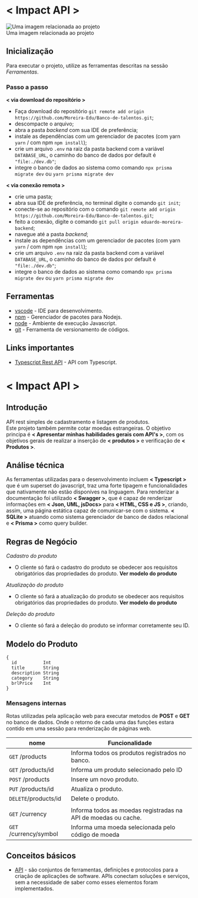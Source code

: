 # < Impact API >

<fig>
<img src="https://rockcontent.com/br/wp-content/uploads/sites/2/elementor/thumbs/modelo-de-projeto-p2he6clp7uhmwqd16ikv9jgz30a5liixoon908hej0.png" alt="Uma imagem relacionada ao projeto">
<figcaption>Uma imagem relacionada ao projeto</figcaption>
</fig>

## Inicialização

Para executar o projeto, utilize as ferramentas descritas na sessão _Ferramentas_.

### Passo a passo

**< via download do repositório >**

- Faça download do repositório `git remote add origin https://github.com/Moreira-Edu/Banco-de-talentos.git`;
- descompacte o arquivo;
- abra a pasta _backend_ com sua IDE de preferência;
- instale as dependências com um gerenciador de pacotes
  (com yarn `yarn` / com npm `npm install`);
- crie um arquivo `.env` na raiz da pasta backend com a variável `DATABASE_URL`, o caminho do banco de dados por default é `"file:./dev.db"`;
- integre o banco de dados ao sistema como comando `npx prisma migrate dev` ou `yarn prisma migrate dev`

**< via conexão remota >**

- crie uma pasta;
- abra sua IDE de preferência, no terminal digite o comando `git init`;
- conecte-se ao repositório com o comando `git remote add origin https://github.com/Moreira-Edu/Banco-de-talentos.git`;
- feito a conexão, digite o comando `git pull origin eduardo-moreira-backend`;
- navegue até a pasta _backend_;
- instale as dependências com um gerenciador de pacotes
  (com yarn `yarn` / com npm `npm install`);
- crie um arquivo `.env` na raiz da pasta backend com a variável `DATABASE_URL`, o caminho do banco de dados por default é `"file:./dev.db"`;
- integre o banco de dados ao sistema como comando `npx prisma migrate dev` ou `yarn prisma migrate dev`

## Ferramentas

- [vscode](https://code.visualstudio.com/) - IDE para desenvolvimento.
- [npm](https://www.npmjs.com/) - Gerenciador de pacotes para Nodejs.
- [node](https://nodejs.org/en/) - Ambiente de execução Javascript.
- [git](https://git-scm.com/) - Ferramenta de versionamento de códigos.

## Links importantes

- [Typescript Rest API](https://medium.com/@eldes.com/tutorial-aplica%C3%A7%C3%A3o-rest-api-com-node-em-typescript-usando-express-e-sqlite-a4ea6a7c3563) - API com Typescript.

# < Impact API >

## Introdução

API rest simples de cadastramento e listagem de produtos.  
Este projeto também permite cotar moedas estrangeiras.
O objetivo principa é **< Apresentar minhas habilidades gerais com API's >**, com os objetivos gerais de realizar a inserção de **< produtos >** e verificação de **< Produtos >**.

## Análise técnica

As ferramentas utilizadas para o desenvolvimento incluem **< Typescript >** que é um superset do javascript, traz uma forte tipagem e funcionalidades que nativamente não estão disponíves na linguagem. Para renderizar a documentação foi utilizado **< Swagger >**, que é capaz de renderizar informações em **< Json, UML, jsDocs>** para **< HTML, CSS e JS >**, criando, assim, uma página estática capaz de comunicar-se com o sistema. **< SQLite >** atuando como sistema gerenciador de banco de dados relacional e **< Prisma >** como query builder.

## Regras de Negócio

_Cadastro do produto_

- O cliente só fará o cadastro do produto se obedecer aos requisitos obrigatórios das propriedades do produto. **Ver modelo do produto**

_Atualização do produto_

- O cliente só fará a atualização do produto se obedecer aos requisitos obrigatórios das propriedades do produto. **Ver modelo do produto**

_Deleção do produto_

- O cliente só fará a deleção do produto se informar corretamente seu ID.

## Modelo do Produto

```
{
  id          Int
  title       String
  description String
  category    String
  brlPrice    Int
}
```

### Mensagens internas

Rotas utilizadas pela aplicação web para executar metodos de **POST** e **GET** no banco de dados. Onde o retorno de cada uma das funções estara contido em uma sessão para renderização de páginas web.

| nome                   | Funcionalidade                                                 |
| ---------------------- | -------------------------------------------------------------- |
| `GET` /products        | Informa todos os produtos registrados no banco.                |
| `GET` /products/id     | Informa um produto selecionado pelo ID                         |
| `POST` /products       | Insere um novo produto.                                        |
| `PUT` /products/id     | Atualiza o produto.                                            |
| `DELETE`/products/id   | Delete o produto.                                              |
|                        |                                                                |
| `GET` /currency        | Informa todos as moedas registradas na API de moedas ou cache. |
| `GET` /currency/symbol | Informa uma moeda selecionada pelo código de moeda             |

## Conceitos básicos

- [API](https://www.redhat.com/pt-br/topics/api/what-are-application-programming-interfaces) - são conjuntos de ferramentas, definições e protocolos para a criação de aplicações de software. APIs conectam soluções e serviços, sem a necessidade de saber como esses elementos foram implementados.
